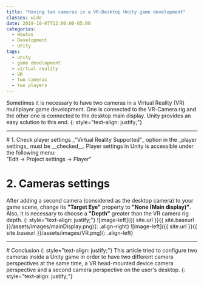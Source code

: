 ```yaml
---
title: "Having two cameras in a VR-Desktop Unity game development"
classes: wide
date: 2019-10-07T12:00:00-05:00
categories:
  - Howtos
  - Development
  - Unity
tags:
  - unity
  - game development
  - virtual reality
  - VR
  - two cameras
  - two players
---
```

Sometimes it is necessary to have two cameras in a Virtual Reality (VR) multiplayer game development. One is connected to the VR-Camera rig and the other one is connected to the desktop main display. Unity provides an easy solution to this end. 
{: style="text-align: justify;"}
<hr>
# 1. Check player settings
_"Virtual Reality Supported"_ option in the _player settings_ must be __checked__. Player settings in Unity is accessible under the following menu: 
<br />
"Edit -> Project settings -> Player"

# 2. Cameras settings
After adding a second camera (considered as the desktop camera) to your game scene, change its __"Target Eye"__ property to __"None (Main display)"__. Also, it is necessary to choose a __"Depth"__ greater than the VR camera rig depth.
{: style="text-align: justify;"}
![image-left]({{ site.url }}{{ site.baseurl }}/assets/images/mainDisplay.png){: .align-right}
![image-left]({{ site.url }}{{ site.baseurl }}/assets/images/VR.png){: .align-left}
<br />
<hr>
# Conclusion
{: style="text-align: justify;"}
This article tried to configure two cameras inside a Unity game in order to have two different camera perspectives at the same time, a VR head-mounted device camera perspective and a second camera perspective on the user's desktop.
{: style="text-align: justify;"}
